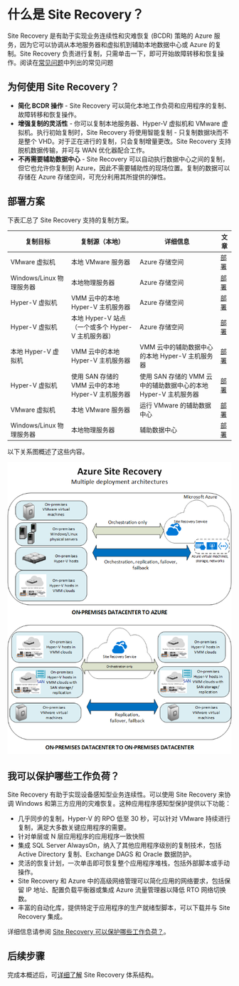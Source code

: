 <properties
	pageTitle="什么是 Site Recovery？| Windows Azure" 
	description="Azure Site Recovery 可以协调位于本地的虚拟机和物理服务器到 Azure 或辅助本地站点的复制、故障转移和恢复。" 
	services="site-recovery" 
	documentationCenter="" 
	authors="rayne-wiselman" 
	manager="jwhit" 
	editor=""/>

<tags
	ms.service="site-recovery"
	ms.date="12/14/2015" 
	wacn.date="01/14/2016"/>

#  什么是 Site Recovery？

Site Recovery 是有助于实现业务连续性和灾难恢复 (BCDR) 策略的 Azure 服务，因为它可以协调从本地服务器和虚拟机到辅助本地数据中心或 Azure 的复制。Site Recovery 负责进行复制，只需单击一下，即可开始故障转移和恢复操作。阅读在[常见问题](/documentation/articles/site-recovery-faq)中列出的常见问题


## 为何使用 Site Recovery？ 

- **简化 BCDR 操作** - Site Recovery 可以简化本地工作负荷和应用程序的复制、故障转移和恢复操作。
- **增强复制的灵活性** - 你可以复制本地服务器、Hyper-V 虚拟机和 VMware 虚拟机。执行初始复制时，Site Recovery 将使用智能复制 - 只复制数据块而不是整个 VHD。对于正在进行的复制，只会复制增量更改。Site Recovery 支持脱机数据传输，并可与 WAN 优化器配合工作。 
- **不再需要辅助数据中心** - Site Recovery 可以自动执行数据中心之间的复制，但它也允许你复制到 Azure，因此不需要辅助性的现场位置。复制的数据可以存储在 Azure 存储空间，可充分利用其所提供的弹性。


## 部署方案

下表汇总了 Site Recovery 支持的复制方案。

**复制目标** | **复制源（本地）** | **详细信息** | **文章**
---|---|---|---
VMware 虚拟机 | 本地 VMware 服务器 | Azure 存储空间 | [部署](/documentation/articles/site-recovery-vmware-to-azure)
Windows/Linux 物理服务器 | 本地物理服务器 | Azure 存储空间 | [部署](/documentation/articles/site-recovery-vmware-to-azure)
Hyper-V 虚拟机 | VMM 云中的本地 Hyper-V 主机服务器 | Azure 存储空间 | [部署](/documentation/articles/site-recovery-vmm-to-azure)
Hyper-V 虚拟机 | 本地 Hyper-V 站点（一个或多个 Hyper-V 主机服务器） | Azure 存储空间 | [部署](/documentation/articles/site-recovery-hyper-v-site-to-azure)
本地 Hyper-V 虚拟机| VMM 云中的本地 Hyper-V 主机服务器 | VMM 云中的辅助数据中心的本地 Hyper-V 主机服务器 | [部署](/documentation/articles/site-recovery-vmm-to-vmm)
Hyper-V 虚拟机 | 使用 SAN 存储的 VMM 云中的本地 Hyper-V 主机服务器| 使用 SAN 存储的 VMM 云中的辅助数据中心的本地 Hyper-V 主机服务器 | [部署](/documentation/articles/site-recovery-vmm-san)
VMware 虚拟机 | 本地 VMware 服务器 | 运行 VMware 的辅助数据中心 | [部署](/documentation/articles/site-recovery-vmware-to-vmware) 
Windows/Linux 物理服务器 | 本地物理服务器 | 辅助数据中心 | [部署](/documentation/articles/site-recovery-vmware-to-vmware) 

以下关系图概述了这些内容。

![本地到本地](./media/site-recovery-overview/asr-overview-graphic.png)

## 我可以保护哪些工作负荷？

Site Recovery 有助于实现设备感知型业务连续性。可以使用 Site Recovery 来协调 Windows 和第三方应用的灾难恢复。这种应用程序感知型保护提供以下功能：


- 几乎同步的复制，Hyper-V 的 RPO 低至 30 秒，可以针对 VMware 持续进行复制，满足大多数关键应用程序的需要。
- 针对单层或 N 层应用程序的应用程序一致快照
- 集成 SQL Server AlwaysOn，纳入了其他应用程序级别的复制技术，包括 Active Directory 复制、Exchange DAGS 和 Oracle 数据防护。
- 灵活的恢复计划，一次单击即可恢复整个应用程序堆栈，包括外部脚本或手动操作。 
- Site Recovery 和 Azure 中的高级网络管理可以简化应用的网络要求，包括保留 IP 地址、配置负载平衡器或集成 Azure 流量管理器以降低 RTO 网络切换数。
- 丰富的自动化库，提供特定于应用程序的生产就绪型脚本，可以下载并与 Site Recovery 集成。  


详细信息请参阅 [Site Recovery 可以保护哪些工作负荷？](/documentation/articles/site-recovery-workload)。


## 后续步骤

完成本概述后，可[详细了解](/documentation/articles/site-recovery-components) Site Recovery 体系结构。

<!---HONumber=Mooncake_0104_2016-->